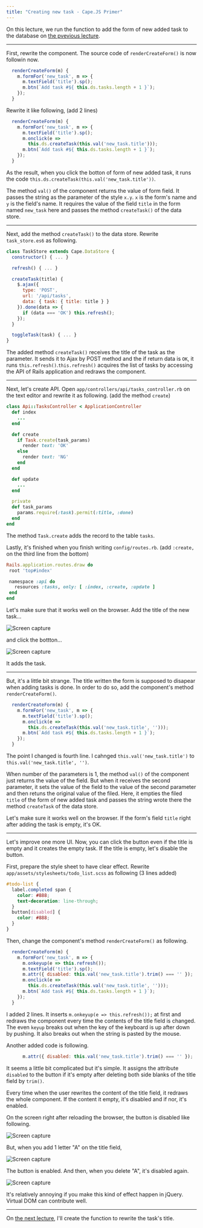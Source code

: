 ```yaml
---
title: "Creating new task - Cape.JS Primer"
---
```


On this lecture, we run the function to add the form of new added task to the database on [the pvevious lecture](../11_form_for_new_task).

----

First, rewrite the component. The source code of `renderCreateForm()` is now followin now.

```javascript
  renderCreateForm(m) {
    m.formFor('new_task', m => {
      m.textField('title').sp();
      m.btn(`Add task #${ this.ds.tasks.length + 1 }`);
    });
  }
```

Rewrite it like following, (add 2 lines)

```javascript
  renderCreateForm(m) {
    m.formFor('new_task', m => {
      m.textField('title').sp();
      m.onclick(e =>
        this.ds.createTask(this.val('new_task.title')));
      m.btn(`Add task #${ this.ds.tasks.length + 1 }`);
    });
  }
```

As the result, when you click the botton of form of new added task, it runs the code `this.ds.createTask(this.val('new_task.title'))`.

The method `val()` of the component returns the value of form field. It passes the string as the parameter of the style `x.y`. `x` is the form's name and `y` is the field's name. It requires the value of the field `title` in the form named `new_task` here and passes the method `createTask()` of the data store.

----

Next, add the method `createTask()` to the data store. Rewrite `task_store.es6` as following.

```javascript
class TaskStore extends Cape.DataStore {
  constructor() { ... }

  refresh() { ... }

  createTask(title) {
    $.ajax({
      type: 'POST',
      url: '/api/tasks',
      data: { task: { title: title } }
    }).done(data => {
      if (data === 'OK') this.refresh();
    });
  }

  toggleTask(task) { ... }
}
```

The added method `createTask()` receives the title of the task as the parameter. It sends it to Ajax by POST method and the if return data is `OK`, it runs `this.refresh()`.`this.refresh()` acquires the list of tasks by accessing the API of Rails application and redraws the component.

----

Next, let's create API. Open `app/controllers/api/tasks_controller.rb` on the text editor and rewrite it as following. (add the method `create`)

```ruby
class Api::TasksController < ApplicationController
  def index
    ...
  end

  def create
    if Task.create(task_params)
      render text: 'OK'
    else
      render text: 'NG'
    end
  end

  def update
    ...
  end

  private
  def task_params
    params.require(:task).permit(:title, :done)
  end
end
```

The method `Task.create` adds the record to the table `tasks`.

Lastly, it's finished when you finish writing `config/routes.rb`. (add `:create,` on the third line from the bottom)

 ```ruby
Rails.application.routes.draw do
  root 'top#index'

  namespace :api do
    resources :tasks, only: [ :index, :create, :update ]
  end
end
```

Let's make sure that it works well on the browser. Add the title of the new task…

![Screen capture](/capejs/images/capejs_primer/todo_list10.png)

and click the bottton…

![Screen capture](/capejs/images/capejs_primer/todo_list11.png)

It adds the task.

----

But, it's a little bit strange. The title written the form is supposed to disapear when adding tasks is done. In order to do so, add the component's method `renderCreateForm()`.

```javascript
  renderCreateForm(m) {
    m.formFor('new_task', m => {
      m.textField('title').sp();
      m.onclick(e =>
        this.ds.createTask(this.val('new_task.title', '')));
      m.btn(`Add task #${ this.ds.tasks.length + 1 }`);
    });
  }
```

The point I changed is fourth line. I cahnged `this.val('new_task.title')` to `this.val('new_task.title', '')`.

When number of the parameters is 1, the method `val()` of the component just returns the value of the field. But when it receives the second parameter, it sets the value of the field to the value of the second parameter and then retuns the original value of the filed. Here, it empties the filed `title` of the form of new added task and passes the string wrote there the method `createTask` of the data store.

Let's make sure it works well on the browser. If the form's field `title` right after adding the task is empty, it's OK.

----

Let's improve one more UI. Now, you can click the button even if the title is empty and it creates the empty task. If the title is empty, let's disable the button.

First, prepare the style sheet to have clear effect. Rewrite `app/assets/stylesheets/todo_list.scss` as following (3 lines added)

```css
#todo-list {
  label.completed span {
    color: #888;
    text-decoration: line-through;
  }
  button[disabled] {
    color: #888;
  }
}
```

Then, change the component's method `renderCreateForm()` as following.

```javascript
  renderCreateForm(m) {
    m.formFor('new_task', m => {
      m.onkeyup(e => this.refresh());
      m.textField('title').sp();
      m.attr({ disabled: this.val('new_task.title').trim() === '' });
      m.onclick(e =>
        this.ds.createTask(this.val('new_task.title', '')));
      m.btn(`Add task #${ this.ds.tasks.length + 1 }`);
    });
  }
```

I added 2 lines. It inserts `m.onkeyup(e => this.refresh());` at first and redraws the component every time the contents of the title field is changed. The even `keyup` breaks out when the key of the keyboard is up after down by pushing. It also breaks out when the string is pasted by the mouse.

Another added code is following.

```javascript
      m.attr({ disabled: this.val('new_task.title').trim() === '' });
```

It seems a little bit complicated but it's simple. It assigns the attribute `disabled` to the button if it's empty after deleting both side blanks of the title field by `trim()`.

Every time when the user rewrites the content of the title field, it redraws the whole component. If the content it empty, it's disabled and if nor, it's enabled.

On the screen right after reloading the browser, the button is disabled like following.

![Screen capture](/capejs/images/capejs_primer/todo_list12.png)

But, when you add 1 letter "A" on the title field,

![Screen capture](/capejs/images/capejs_primer/todo_list13.png)

The button is enabled. And then, when you delete "A", it's disabled again.

![ Screen capture](/capejs/images/capejs_primer/todo_list12.png)

It's relatively annoying if you make this kind of effect happen in jQuery. Virtual DOM can contribute well.

----

On [the next lecture](../13_editing_task), I'll create the function to rewrite the task's title.
